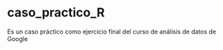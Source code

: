 # caso_practico_R
Es un caso práctico como ejercicio final del curso de análisis de datos de Google
